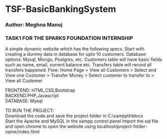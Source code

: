 # TSF-BasicBankingSystem
### Author: Meghna Manoj
###  TASK1 FOR THE SPARKS FOUNDATION INTERNSHIP
A simple dynamic website which has the following specs.
Start with creating a dummy data in database for upto 10 customers. Database options: Mysql, Mongo, Postgres, etc. Customers table will have basic fields such as name, email, current balance etc. Transfers table will record all transfers happened.
Flow: Home Page > View all Customers > Select and View one Customer > Transfer Money > Select customer to transfer to > View all Customer

FRONTEND: HTML,CSS,Bootstrap \
BACKEND:PHP,Javascript\
DATABASE: Mysql

TO RUN THE PROJECT:\
Download the code and save the project folder in C:\xampp\htdocs\
Start the Apache and MySQL in the xampp control panel
Import the sql file and open chrome to open the website using localhost/project-folder-name/index.html

